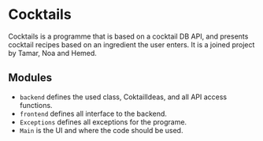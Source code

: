 # Cocktails
Cocktails is a programme that is based on a cocktail DB API, and presents cocktail recipes based on an ingredient the user enters.
It is a joined project by Tamar, Noa and Hemed.

## Modules

- `backend` defines the used class, CoktailIdeas, and all API access functions.
- `frontend` defines all interface to the backend.
- `Exceptions` defines all exceptions for the programe.
- `Main` is the UI and where the code should be used.

